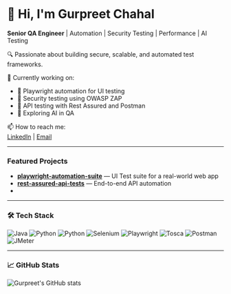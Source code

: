 # 👋 Hi, I'm Gurpreet Chahal

**Senior QA Engineer** | Automation | Security Testing | Performance | AI Testing

🔍 Passionate about building secure, scalable, and automated test frameworks.

💼 Currently working on:  
- 🔧 Playwright automation for UI testing  
- 🔐 Security testing using OWASP ZAP  
- 🚀 API testing with Rest Assured and Postman  
- 🧠 Exploring AI in QA

📫 How to reach me:  
[LinkedIn](https://www.linkedin.com/in/gurpreet-chahal999/) | [Email](mailto:gurpreetgulichahal@gmail.com)

---

###  Featured Projects
-  **[playwright-automation-suite](https://github.com/Gurpreetgulichahal/Rusable-Framework)** — UI Test suite for a real-world web app
-  **[rest-assured-api-tests](https://github.com/...)** — End-to-end API automation
- 

---

### 🛠 Tech Stack
![Java](https://img.shields.io/badge/-Java-007396?style=flat&logo=java)
![Python](https://img.shields.io/badge/-Python-3776AC?style=flat&logo=python)
![Python](https://img.shields.io/badge/-Python-3776AB?style=flat&logo=javascript)
![Selenium](https://img.shields.io/badge/-Selenium-43B02A?style=flat&logo=selenium)
![Playwright](https://img.shields.io/badge/-Playwright-2EAD33?style=flat)
![Tosca](https://img.shields.io/badge/-Tosca-007ACC?style=flat)
![Postman](https://img.shields.io/badge/-Postman-FF6C37?style=flat&logo=postman)
![JMeter](https://img.shields.io/badge/-JMeter-D22128?style=flat&logo=apache)

---

### 📈 GitHub Stats
![Gurpreet's GitHub stats](https://github-readme-stats.vercel.app/api?username=Gurpreetgulichahal&show_icons=true&theme=default)
